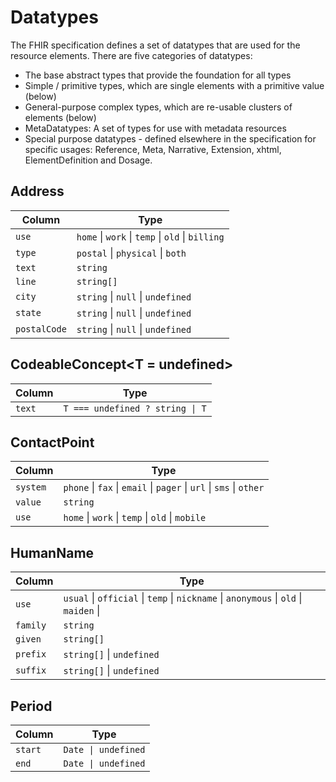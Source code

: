 # Datatypes

The FHIR specification defines a set of datatypes that are used for the resource elements. There are five categories of datatypes:

-   The base abstract types that provide the foundation for all types
-   Simple / primitive types, which are single elements with a primitive value (below)
-   General-purpose complex types, which are re-usable clusters of elements (below)
-   MetaDatatypes: A set of types for use with metadata resources
-   Special purpose datatypes - defined elsewhere in the specification for specific usages: Reference, Meta, Narrative, Extension, xhtml, ElementDefinition and Dosage.

## Address

| Column       | Type                                             |
| ------------ | ------------------------------------------------ |
| `use`        | `home` \| `work` \| `temp` \| `old` \| `billing` |
| `type`       | `postal` \| `physical` \| `both`                 |
| `text`       | `string`                                         |
| `line`       | `string[]`                                       |
| `city`       | `string` \| `null` \| `undefined`                |
| `state`      | `string` \| `null` \| `undefined`                |
| `postalCode` | `string` \| `null` \| `undefined`                |

## CodeableConcept<T = undefined>

| Column | Type                            |
| ------ | ------------------------------- |
| `text` | `T === undefined ? string \| T` |

## ContactPoint

| Column   | Type                                                                |
| -------- | ------------------------------------------------------------------- |
| `system` | `phone` \| `fax` \| `email` \| `pager` \| `url` \| `sms` \| `other` |
| `value`  | `string`                                                            |
| `use`    | `home` \| `work` \| `temp` \| `old` \| `mobile`                     |

## HumanName

| Column   | Type                                                                                 |
| -------- | ------------------------------------------------------------------------------------ |
| `use`    | `usual` \| `official` \| `temp` \| `nickname` \| `anonymous` \| `old` \| `maiden` \| |
| `family` | `string`                                                                             |
| `given`  | `string[]`                                                                           |
| `prefix` | `string[]` \| `undefined`                                                            |
| `suffix` | `string[]` \| `undefined`                                                            |

## Period

| Column  | Type                |
| ------- | ------------------- |
| `start` | `Date \| undefined` |
| `end`   | `Date \| undefined` |
